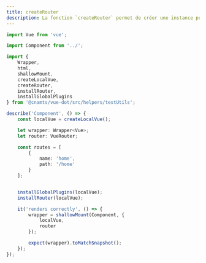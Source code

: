 ```yaml
---
title: createRouter
description: La fonction `createRouter` permet de créer une instance pour mocker le router.
---
```


<doc-tabs>

<doc-tab-item label="Utilisation">

```ts
import Vue from 'vue';

import Component from '../';

import {
	Wrapper,
	html,
	shallowMount,
	createLocalVue,
	createRouter,
	installRouter,
	installGlobalPlugins
} from '@cnamts/vue-dot/src/helpers/testUtils';

describe('Component', () => {
	const localVue = createLocalVue();

	let wrapper: Wrapper<Vue>;
	let router: VueRouter;

	const routes = [
		{
			name: 'home',
			path: '/home'
		}
	];


	installGlobalPlugins(localVue);
	installRouter(localVue);

	it('renders correctly', () => {
		wrapper = shallowMount(Component, {
			localVue,
			router
		});

		expect(wrapper).toMatchSnapshot();
	});
});
```

</doc-tab-item>

<doc-tab-item label="API">
<doc-api name="unit-tests/create-router"></doc-api>
</doc-tab-item>

</doc-tabs>
